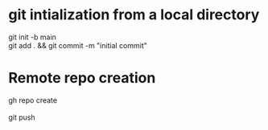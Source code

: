 # git intialization from a local directory
git init -b main<br>
git add . && git commit -m "initial commit"<br>
# Remote repo creation
gh repo create<br><br>
git push
